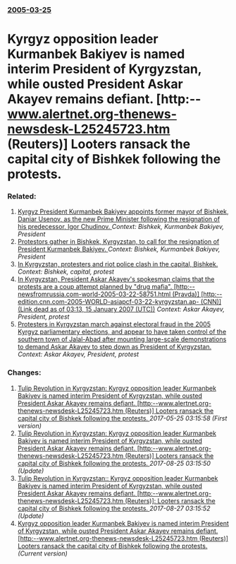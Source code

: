 ### [2005-03-25](/news/2005/03/25/index.md)

#  Kyrgyz opposition leader Kurmanbek Bakiyev is named interim President of Kyrgyzstan, while ousted President Askar Akayev remains defiant. [http:--www.alertnet.org-thenews-newsdesk-L25245723.htm (Reuters)] Looters ransack the capital city of Bishkek following the protests. 




### Related:

1. [ Kyrgyz President Kurmanbek Bakiyev appoints former mayor of Bishkek, Daniar Usenov, as the new Prime Minister following the resignation of his predecessor, Igor Chudinov. ](/news/2009/10/21/kyrgyz-president-kurmanbek-bakiyev-appoints-former-mayor-of-bishkek-daniar-usenov-as-the-new-prime-minister-following-the-resignation-of.md) _Context: Bishkek, Kurmanbek Bakiyev, President_
2. [ Protestors gather in Bishkek, Kyrgyzstan, to call for the resignation of President Kurmanbek Bakiyev. ](/news/2007/04/11/protestors-gather-in-bishkek-kyrgyzstan-to-call-for-the-resignation-of-president-kurmanbek-bakiyev.md) _Context: Bishkek, Kurmanbek Bakiyev, President_
3. [ In Kyrgyzstan, protesters and riot police clash in the capital, Bishkek. ](/news/2005/03/24/in-kyrgyzstan-protesters-and-riot-police-clash-in-the-capital-bishkek.md) _Context: Bishkek, capital, protest_
4. [ In Kyrgyzstan, President Askar Akayev's spokesman claims that the protests are a coup attempt planned by "drug mafia". [http:--newsfromrussia.com-world-2005-03-22-58751.html (Pravda)] [http:--edition.cnn.com-2005-WORLD-asiapcf-03-22-kyrgyzstan.ap- (CNN)] (Link dead as of 03:13, 15 January 2007 (UTC))](/news/2005/03/22/in-kyrgyzstan-president-askar-akayev-s-spokesman-claims-that-the-protests-are-a-coup-attempt-planned-by-drug-mafia-http-newsfromruss.md) _Context: Askar Akayev, President, protest_
5. [ Protesters in Kyrgyzstan march against electoral fraud in the 2005 Kyrgyz parliamentary elections, and appear to have taken control of the southern town of Jalal-Abad after mounting large-scale demonstrations to demand Askar Akayev to step down as President of Kyrgyzstan. ](/news/2005/03/20/protesters-in-kyrgyzstan-march-against-electoral-fraud-in-the-2005-kyrgyz-parliamentary-elections-and-appear-to-have-taken-control-of-the.md) _Context: Askar Akayev, President, protest_

### Changes:

1. [ Tulip Revolution in Kyrgyzstan: Kyrgyz opposition leader Kurmanbek Bakiyev is named interim President of Kyrgyzstan, while ousted President Askar Akayev remains defiant. [http:--www.alertnet.org-thenews-newsdesk-L25245723.htm (Reuters)] Looters ransack the capital city of Bishkek following the protests. ](/news/2005/03/25/tulip-revolution-in-kyrgyzstan-p-kyrgyz-opposition-leader-kurmanbek-bakiyev-is-named-interim-president-of-kyrgyzstan-while-ousted-presid.md) _2017-05-25 03:15:58 (First version)_
2. [ Tulip Revolution in Kyrgyzstan: Kyrgyz opposition leader Kurmanbek Bakiyev is named interim President of Kyrgyzstan, while ousted President Askar Akayev remains defiant. [http:--www.alertnet.org-thenews-newsdesk-L25245723.htm (Reuters)] Looters ransack the capital city of Bishkek following the protests. ](/news/2005/03/25/tulip-revolution-in-kyrgyzstan-p-kyrgyz-opposition-leader-kurmanbek-bakiyev-is-named-interim-president-of-kyrgyzstan-while-ousted-preside.md) _2017-08-25 03:15:50 (Update)_
3. [ Tulip Revolution in Kyrgyzstan:: Kyrgyz opposition leader Kurmanbek Bakiyev is named interim President of Kyrgyzstan, while ousted President Askar Akayev remains defiant. [http:--www.alertnet.org-thenews-newsdesk-L25245723.htm (Reuters)]: Looters ransack the capital city of Bishkek following the protests. ](/news/2005/03/25/tulip-revolution-in-kyrgyzstan-kyrgyz-opposition-leader-kurmanbek-bakiyev-is-named-interim-president-of-kyrgyzstan-while-ousted-presiden.md) _2017-08-27 03:15:52 (Update)_
3. [ Kyrgyz opposition leader Kurmanbek Bakiyev is named interim President of Kyrgyzstan, while ousted President Askar Akayev remains defiant. [http:--www.alertnet.org-thenews-newsdesk-L25245723.htm (Reuters)] Looters ransack the capital city of Bishkek following the protests. ](/news/2005/03/25/kyrgyz-opposition-leader-kurmanbek-bakiyev-is-named-interim-president-of-kyrgyzstan-while-ousted-president-askar-akayev-remains-defiant.md) _(Current version)_
